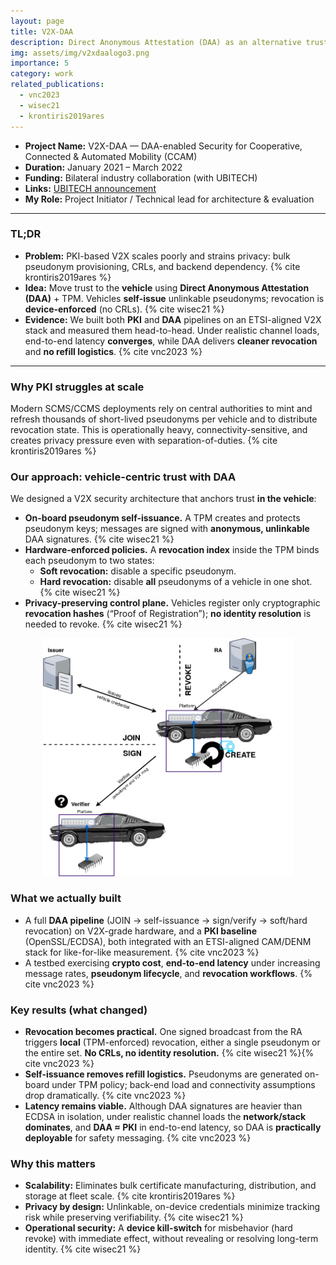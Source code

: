 ```yaml
---
layout: page
title: V2X-DAA
description: Direct Anonymous Attestation (DAA) as an alternative trust model for V2X security
img: assets/img/v2xdaalogo3.png
importance: 5
category: work
related_publications:
  - vnc2023
  - wisec21
  - krontiris2019ares
---
```



- **Project Name:** V2X-DAA — DAA-enabled Security for Cooperative, Connected & Automated Mobility (CCAM)  
- **Duration:** January 2021 – March 2022 
- **Funding:** Bilateral industry collaboration (with UBITECH)   
- **Links:** [UBITECH announcement](https://ubitech.eu/ubitech-has-been-awarded-a-research-grant-on-v2x-communication-security-from-a-multinational-technology-company/)
- **My Role:** Project Initiator / Technical lead for architecture & evaluation

---

### TL;DR 

- **Problem:** PKI-based V2X scales poorly and strains privacy: bulk pseudonym provisioning, CRLs, and backend dependency. {% cite krontiris2019ares %}
- **Idea:** Move trust to the **vehicle** using **Direct Anonymous Attestation (DAA)** + TPM. Vehicles **self-issue** unlinkable pseudonyms; revocation is **device-enforced** (no CRLs). {% cite wisec21 %}
- **Evidence:** We built both **PKI** and **DAA** pipelines on an ETSI-aligned V2X stack and measured them head-to-head. Under realistic channel loads, end-to-end latency **converges**, while DAA delivers **cleaner revocation** and **no refill logistics**. {% cite vnc2023 %}

---

### Why PKI struggles at scale
Modern SCMS/CCMS deployments rely on central authorities to mint and refresh thousands of short-lived pseudonyms per vehicle and to distribute revocation state. This is operationally heavy, connectivity-sensitive, and creates privacy pressure even with separation-of-duties. {% cite krontiris2019ares %}

### Our approach: vehicle-centric trust with DAA
We designed a V2X security architecture that anchors trust **in the vehicle**:

- **On-board pseudonym self-issuance.** A TPM creates and protects pseudonym keys; messages are signed with **anonymous, unlinkable** DAA signatures. {% cite wisec21 %}
- **Hardware-enforced policies.** A **revocation index** inside the TPM binds each pseudonym to two states:
  - **Soft revocation:** disable a specific pseudonym.
  - **Hard revocation:** disable **all** pseudonyms of a vehicle in one shot. {% cite wisec21 %}
- **Privacy-preserving control plane.** Vehicles register only cryptographic **revocation hashes** (“Proof of Registration”); **no identity resolution** is needed to revoke. {% cite wisec21 %}

<p align="center">
  <img src="/assets/img/DAA-daanym.png" width="400">
</p>

### What we actually built
- A full **DAA pipeline** (JOIN → self-issuance → sign/verify → soft/hard revocation) on V2X-grade hardware, and a **PKI baseline** (OpenSSL/ECDSA), both integrated with an ETSI-aligned CAM/DENM stack for like-for-like measurement. {% cite vnc2023 %}
- A testbed exercising **crypto cost**, **end-to-end latency** under increasing message rates, **pseudonym lifecycle**, and **revocation workflows**. {% cite vnc2023 %}

### Key results (what changed)
- **Revocation becomes practical.** One signed broadcast from the RA triggers **local** (TPM-enforced) revocation, either a single pseudonym or the entire set. **No CRLs, no identity resolution.** {% cite wisec21 %}{% cite vnc2023 %}
- **Self-issuance removes refill logistics.** Pseudonyms are generated on-board under TPM policy; back-end load and connectivity assumptions drop dramatically. {% cite vnc2023 %}
- **Latency remains viable.** Although DAA signatures are heavier than ECDSA in isolation, under realistic channel loads the **network/stack dominates**, and **DAA ≈ PKI** in end-to-end latency, so DAA is **practically deployable** for safety messaging. {% cite vnc2023 %}

### Why this matters
- **Scalability:** Eliminates bulk certificate manufacturing, distribution, and storage at fleet scale. {% cite krontiris2019ares %}
- **Privacy by design:** Unlinkable, on-device credentials minimize tracking risk while preserving verifiability. {% cite wisec21 %}
- **Operational security:** A **device kill-switch** for misbehavior (hard revoke) with immediate effect, without revealing or resolving long-term identity. {% cite wisec21 %}

